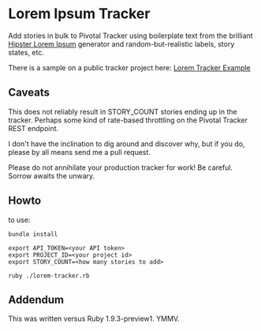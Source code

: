 # Lorem Ipsum Tracker

Add stories in bulk to Pivotal Tracker using boilerplate text from the
brilliant [Hipster Lorem Ipsum](http://hipsteripsum.me/) generator and
random-but-realistic labels, story states, etc.

There is a sample on a public tracker project here: [Lorem Tracker
Example](https://www.pivotaltracker.com/projects/415649)

## Caveats

This does not reliably result in STORY_COUNT stories ending up in the
tracker. Perhaps some kind of rate-based throttling on the Pivotal
Tracker REST endpoint. 

I don't have the inclination to dig around and discover why, but if you
do, please by all means send me a pull request.

Please do not annihilate your production tracker for work! Be careful.
Sorrow awaits the unwary.

## Howto

to use:

```
bundle install

export API_TOKEN=<your API token>
export PROJECT_ID=<your project id>
export STORY_COUNT=<how many stories to add>

ruby ./lorem-tracker.rb
```

## Addendum

This was written versus Ruby 1.9.3-preview1. YMMV.
